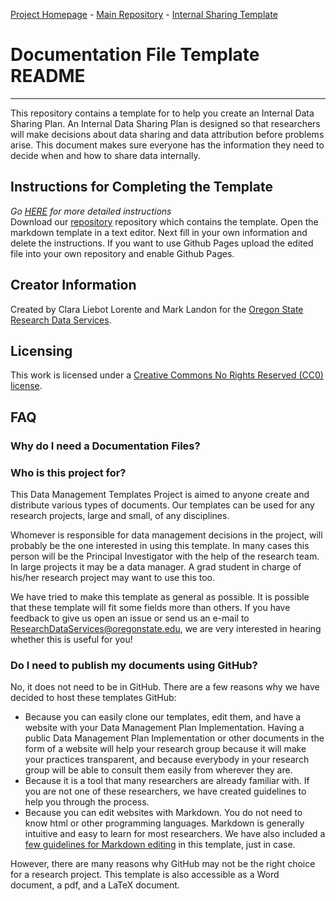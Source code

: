[Project Homepage](https://landonma.github.io/Data-Management-Templates-Project/) - [Main Repository](https://github.com/landonma/Data-Management-Templates-Project) - [Internal Sharing Template](https://github.com/landonma/Data-Management-Internal-Sharing-Template)

# Documentation File Template README
-------------------
This repository contains a template for to help you create an Internal Data Sharing Plan. An Internal Data Sharing Plan is designed so that researchers will make decisions about data sharing and data attribution before problems arise. This document makes sure everyone has the information they need to decide when and how to share data internally.   

## Instructions for Completing the Template
*Go [HERE](https://github.com/landonma/Data-Management-Templates-Project/blob/master/readme.md) for more detailed instructions*  
Download our [repository](https://github.com/landonma/Data-Management-Internal-Sharing-Template) repository which contains the template. Open the markdown template in a text editor. Next fill in your own information and delete the instructions. If you want to use Github Pages upload the edited file into your own repository and enable Github Pages.

## Creator Information
Created by Clara Liebot Lorente and Mark Landon for the [Oregon State Research Data Services](https://guides.library.oregonstate.edu/research-data-services).  


## Licensing
This work is licensed under a [Creative Commons No Rights Reserved (CC0) license](https://creativecommons.org/publicdomain/zero/1.0/).

## FAQ
### Why do I need a Documentation Files?


### Who is this project for?

This Data Management Templates Project is aimed to anyone create and distribute various types of documents. Our templates can be used for any research projects, large and small, of any disciplines.

Whomever is responsible for data management decisions in the project, will probably be the one interested in using this template. In many cases this person will be the Principal Investigator with the help of the research team. In large projects it may be a data manager. A grad student in charge of his/her research project may want to use this too.

We have tried to make this template as general as possible. It is possible that these template will fit some fields more than others. If you have feedback to give us open an issue or send us an e-mail to [ResearchDataServices@oregonstate.edu](ResearchDataServices@oregonstate.edu), we are very interested in hearing whether this is useful for you!

### Do I need to publish my documents using GitHub?

No, it does not need to be in GitHub. There are a few reasons why we have decided to host these templates GitHub:
- Because you can easily clone our templates, edit them, and have a website with your Data Management Plan Implementation. Having a public Data Management Plan Implementation or other documents in the form of a website will help your research group because it will make your practices transparent, and because everybody in your research group will be able to consult them easily from wherever they are.
- Because it is a tool that many researchers are already familiar with. If you are not one of these researchers, we have created guidelines to help you through the process.
- Because you can edit websites with Markdown. You do not need to know html or other programming languages. Markdown is generally intuitive and easy to learn for most researchers. We have also included a [few guidelines for Markdown editing](https://dmponline.dcc.ac.uk/) in this template, just in case.

However, there are many reasons why GitHub may not be the right choice for a research project. This template is also accessible as a Word document, a pdf, and a LaTeX document.
